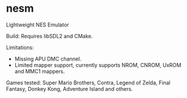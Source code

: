 # nesm
Lightweight NES Emulator

Build:
Requires libSDL2 and CMake.

Limitations:
- Missing APU DMC channel.
- Limited mapper support, currently supports NROM, CNROM, UxROM and MMC1 mappers.

Games tested:
Super Mario Brothers, Contra, Legend of Zelda, Final Fantasy, Donkey Kong, Adventure Island and others.
